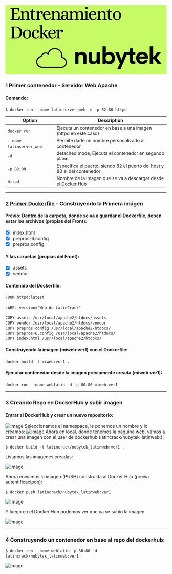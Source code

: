 ![Nubytek](https://github.com/LatinCrack/nubytek-docker/blob/main/nubytek.jpg)
### 1 Primer contenedor - Servidor Web Apache
#### Comando:
    $ docker run --name latinserver_web -d -p 82:80 httpd
    
| Option                  | Description                                                              |
| ----------------------- | -------------------------------------------------------------------------|
| `docker run`            | Ejecuta un contenedor en base a una imagen (httpd en este caso)          |
| `--name latinserver_web`| Permite darle un nombre personalizado al contenedor                      |
| `-d`                    | detached mode, Ejecuta el contenedor en segundo plano                    |
| `-p 82:80`              | Especifica el puerto, siendo 82 el puerto del host y 80 el del contenedor|
| `httpd`                 | Nombre de la imagen que se va a descargar desde el Docker Hub            |
***
### [2 Primer Dockerfile](2PrimerDockerFile) - Construyendo la Primera imágen
#### Previo: Dentro de la carpeta, donde se va a guardar el Dockerfile, deben estar los archivos (propias del Front):
- [x] index.html
- [x] prepros-6.config
- [x] prepros.config
#### Y las carpetas (propias del Front):
- [x] assets
- [x] vendor
#### Contenido del Dockerfile:
```
FROM httpd:latest

LABEL version="Web de LatinCrack"

COPY assets /usr/local/apache2/htdocs/assets
COPY vendor /usr/local/apache2/htdocs/vendor
COPY prepros.config /usr/local/apache2/htdocs/
COPY prepros-6.config /usr/local/apache2/htdocs/
COPY index.html /usr/local/apache2/htdocs/
```
#### Construyendo la imagen (miweb:ver1) con el Dockerfile:
`docker build -t miweb:ver1 .`
#### Ejecutar contenedor desde la imagen previamente creada (miweb:ver1):
`docker run --name weblatin -d -p 80:80 miweb:ver1`
***
### 3 Creando Repo en DockerHub y subir imagen
#### Entrar al DockerHub y crear un nuevo repositorio:
![image](https://github.com/user-attachments/assets/6dc33aa8-9f5d-4a87-a89b-699facb6275c)
Seleccionamos el namespace, le ponemos un nombre y lo creamos:
![image](https://github.com/user-attachments/assets/17f2707c-2c82-41c6-af35-fb45d2cdc6b0)
Ahora en local, donde tenemos la paguina web, vamos a crear una imagen con el user de dockerhub (latincrack/nubytek_latinweb:):

    $ docker build -t latincrack/nubytek_latinweb:ver1 .
Listamos las imagenes creadas:

![image](https://github.com/user-attachments/assets/ad867ee1-db0b-4a18-bfc4-c1f7f6ffa54b)

Ahora enviamos la imagen (PUSH) construida al Docker Hub (previa autentificacipon):

    $ docker push latincrack/nubytek_latinweb:ver1
![image](https://github.com/user-attachments/assets/f0585c4d-ffce-41e2-bd42-52c0d3ec3ff0)

Y luego en el Docker Hub podemos ver que ya se subio la imagen:

![image](https://github.com/user-attachments/assets/13481226-8261-44e1-8cbc-93fe6457bdc3)

***
### 4 Construyendo un contenedor en base al repo del dockerhub:
    $ docker run --name weblatin -p 80:80 -d latincrack/nubytek_latinweb:ver1
![image](https://github.com/user-attachments/assets/cd3257dd-76d0-46af-9646-f137ba292c63)







